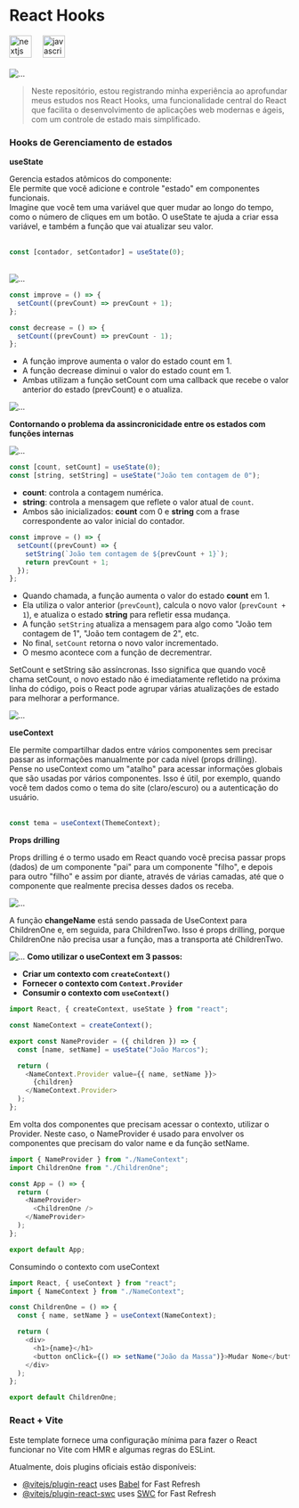 # React Hooks

<div align="left">
  <img src="https://cdn.jsdelivr.net/gh/devicons/devicon/icons/react/react-original.svg" height="40" alt="nextjs logo"  />
  <img width="12" />
  <img src="https://cdn.jsdelivr.net/gh/devicons/devicon/icons/javascript/javascript-original.svg" height="40" alt="javascript logo"  />
  <img width="12" />
</div>

<br/>

<img src="./public/readme/hooks-objetivos.png" alt="..." />

<br/>

> Neste repositório, estou registrando minha experiência ao aprofundar meus estudos nos React Hooks, uma funcionalidade central do React que facilita o desenvolvimento de aplicações web modernas e ágeis, com um controle de estado mais simplificado.

### Hooks de Gerenciamento de estados

<strong>useState</strong>

<div>Gerencia estados atômicos do componente:</div>
<div>
Ele permite que você adicione e controle "estado" em componentes funcionais.
</div>
<div>
Imagine que você tem uma variável que quer mudar ao longo do tempo, como o número de cliques em um botão. O useState te ajuda a criar essa variável, e também a função que vai atualizar seu valor.</div>
<br/>

```js
const [contador, setContador] = useState(0);
```

<br />

<img src="./public/readme/useState.png" alt="...">

```js
const improve = () => {
  setCount((prevCount) => prevCount + 1);
};

const decrease = () => {
  setCount((prevCount) => prevCount - 1);
};
```

<ul>
  <li>A função improve aumenta o valor do estado count em 1.</li>
  <li>A função decrease diminui o valor do estado count em 1.</li>
  <li>Ambas utilizam a função setCount com uma callback que recebe o valor anterior do estado (prevCount) e o atualiza.</li>
</ul>

<img src="./public/readme/useState-screen.jpeg" alt="...">

<strong>Contornando o problema da assincronicidade entre os estados com funções internas</strong>

<img src="./public/readme/useState-02.png" alt="...">

```js
const [count, setCount] = useState(0);
const [string, setString] = useState("João tem contagem de 0");
```

<ul>
  <li><strong>count</strong>: controla a contagem numérica.</li>
  <li><strong>string</strong>: controla a mensagem que reflete o valor atual de <code>count</code>.</li>
  <li>Ambos são inicializados: <strong>count</strong> com 0 e <strong>string</strong> com a frase correspondente ao valor inicial do contador.</li>
</ul>

```js
const improve = () => {
  setCount((prevCount) => {
    setString(`João tem contagem de ${prevCount + 1}`);
    return prevCount + 1;
  });
};
```

<ul>
  <li>Quando chamada, a função aumenta o valor do estado <strong>count</strong> em 1.</li>
  <li>Ela utiliza o valor anterior (<code>prevCount</code>), calcula o novo valor (<code>prevCount + 1</code>), e atualiza o estado <strong>string</strong> para refletir essa mudança.</li>
  <li>A função <code>setString</code> atualiza a mensagem para algo como "João tem contagem de 1", "João tem contagem de 2", etc.</li>
  <li>No final, <code>setCount</code> retorna o novo valor incrementado.</li>
  <li>O mesmo acontece com a função de decrementrar.</li>
</ul>

<p>
 SetCount e setString são assíncronas. Isso significa que quando você chama setCount, o novo estado não é imediatamente refletido na próxima linha do código, pois o React pode agrupar várias atualizações de estado para melhorar a performance.
</p>

<img src="./public/readme/useState-screen-02.jpeg" alt="...">

<strong>useContext</strong>

<div>
Ele permite compartilhar dados entre vários componentes sem precisar passar as informações manualmente por cada nível (props drilling).
</div>
<div>
Pense no useContext como um "atalho" para acessar informações globais que são usadas por vários componentes. Isso é útil, por exemplo, quando você tem dados como o tema do site (claro/escuro) ou a autenticação do usuário.</div>

<br/>

```js
const tema = useContext(ThemeContext);
```

<strong>Props drilling</strong>

<p>
Props drilling é o termo usado em React quando você precisa passar props (dados) de um componente "pai" para um componente "filho", e depois para outro "filho" e assim por diante, através de várias camadas, até que o componente que realmente precisa desses dados os receba.

</p>

<img src="./public/readme/prop-driling.png" alt="...">

<p>
A função <strong>changeName</strong> está sendo passada de UseContext para ChildrenOne e, em seguida, para ChildrenTwo. Isso é props drilling, porque ChildrenOne não precisa usar a função, mas a transporta até ChildrenTwo.</p>

<img src="./public/readme/prop-drilling-vs-context.png" alt="...">

<strong>
  Como utilizar o useContext em 3 passos:
</strong>
<ul>
  <li><strong>Criar um contexto com <code>createContext()</code></strong></li>
  <li><strong>Fornecer o contexto com <code>Context.Provider</code></strong></li>
  <li><strong>Consumir o contexto com <code>useContext()</code></strong></li>
</ul>

```js
import React, { createContext, useState } from "react";

const NameContext = createContext();

export const NameProvider = ({ children }) => {
  const [name, setName] = useState("João Marcos");

  return (
    <NameContext.Provider value={{ name, setName }}>
      {children}
    </NameContext.Provider>
  );
};
```

<p>
Em volta dos componentes que precisam acessar o contexto, utilizar o Provider. Neste caso, o NameProvider é usado para envolver os componentes que precisam do valor name e da função setName.</p>

```js
import { NameProvider } from "./NameContext";
import ChildrenOne from "./ChildrenOne";

const App = () => {
  return (
    <NameProvider>
      <ChildrenOne />
    </NameProvider>
  );
};

export default App;
```

<p>
Consumindo o contexto com useContext</p>

```js
import React, { useContext } from "react";
import { NameContext } from "./NameContext";

const ChildrenOne = () => {
  const { name, setName } = useContext(NameContext);

  return (
    <div>
      <h1>{name}</h1>
      <button onClick={() => setName("João da Massa")}>Mudar Nome</button>
    </div>
  );
};

export default ChildrenOne;
```


###

### React + Vite

Este template fornece uma configuração mínima para fazer o React funcionar no Vite com HMR e algumas regras do ESLint.

Atualmente, dois plugins oficiais estão disponíveis:

- [@vitejs/plugin-react](https://github.com/vitejs/vite-plugin-react/blob/main/packages/plugin-react/README.md) uses [Babel](https://babeljs.io/) for Fast Refresh
- [@vitejs/plugin-react-swc](https://github.com/vitejs/vite-plugin-react-swc) uses [SWC](https://swc.rs/) for Fast Refresh
